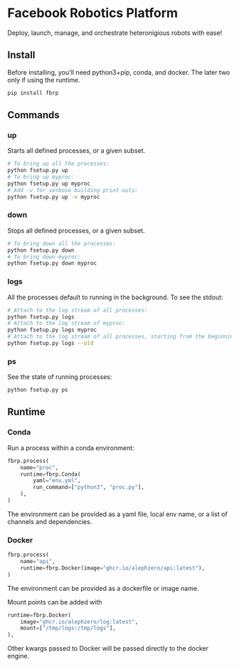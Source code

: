 # Facebook Robotics Platform

Deploy, launch, manage, and orchestrate heteronigious robots with ease!

## Install

Before installing, you'll need python3+pip, conda, and docker. The later two only if using the runtime.

```sh
pip install fbrp
```

## Commands

### up

Starts all defined processes, or a given subset.
```sh
# To bring up all the processes:
python fsetup.py up
# To bring up myproc:
python fsetup.py up myproc
# Add -v for verbose building print-outs:
python fsetup.py up -v myproc
```

### down
Stops all defined processes, or a given subset.
```sh
# To bring down all the processes:
python fsetup.py down
# To bring down myproc:
python fsetup.py down myproc
```

### logs
All the processes default to running in the background. To see the stdout:
```sh
# Attach to the log stream of all processes:
python fsetup.py logs
# Attach to the log stream of myproc:
python fsetup.py logs myproc
# Attach to the log stream of all processes, starting from the beginning:
python fsetup.py logs --old
```

### ps
See the state of running processes:
```sh
python fsetup.py ps
```

## Runtime

### Conda

Run a process within a conda environment:
```py
fbrp.process(
    name="proc",
    runtime=fbrp.Conda(
        yaml="env.yml",
        run_command=["python3", "proc.py"],
    ),
)
```

The environment can be provided as a yaml file, local env name, or a list of channels and dependencies.

### Docker

```py
fbrp.process(
    name="api",
    runtime=fbrp.Docker(image="ghcr.io/alephzero/api:latest"),
)
```

The environment can be provided as a dockerfile or image name.

Mount points can be added with
```py
runtime=fbrp.Docker(
    image="ghcr.io/alephzero/log:latest",
    mount=["/tmp/logs:/tmp/logs"],
),
```

Other kwargs passed to Docker will be passed directly to the docker engine.
